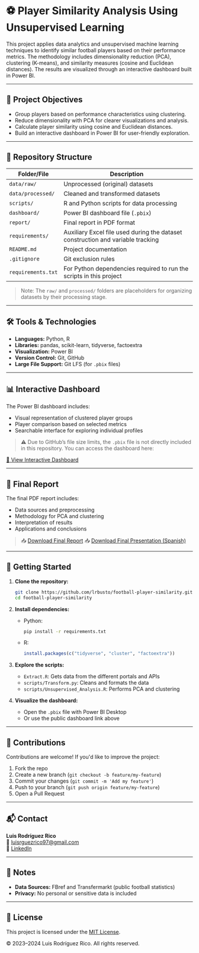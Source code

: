 
# ⚽ Player Similarity Analysis Using Unsupervised Learning

This project applies data analytics and unsupervised machine learning techniques to identify similar football players based on their performance metrics. The methodology includes dimensionality reduction (PCA), clustering (K-means), and similarity measures (cosine and Euclidean distances). The results are visualized through an interactive dashboard built in Power BI.

---

## 🎯 Project Objectives

- Group players based on performance characteristics using clustering.
- Reduce dimensionality with PCA for clearer visualizations and analysis.
- Calculate player similarity using cosine and Euclidean distances.
- Build an interactive dashboard in Power BI for user-friendly exploration.

---

## 📁 Repository Structure

| Folder/File       | Description                                      |
|-------------------|--------------------------------------------------|
| `data/raw/`       | Unprocessed (original) datasets                  |
| `data/processed/` | Cleaned and transformed datasets                 |
| `scripts/`        | R and Python scripts for data processing         |
| `dashboard/`      | Power BI dashboard file (`.pbix`)                |
| `report/`         | Final report in PDF format                       |
| `requirements/`   | Auxiliary Excel file used during the dataset construction and variable tracking |
| `README.md`       | Project documentation                            |
| `.gitignore`      | Git exclusion rules                              |
| `requirements.txt`| For Python dependencies required to run the scripts in this project |

> Note: The `raw/` and `processed/` folders are placeholders for organizing datasets by their processing stage.

---

## 🛠️ Tools & Technologies

- **Languages:** Python, R
- **Libraries:** pandas, scikit-learn, tidyverse, factoextra
- **Visualization:** Power BI
- **Version Control:** Git, GitHub
- **Large File Support:** Git LFS (for `.pbix` files)

---

## 📊 Interactive Dashboard

The Power BI dashboard includes:

- Visual representation of clustered player groups
- Player comparison based on selected metrics
- Searchable interface for exploring individual profiles

> ⚠️ Due to GitHub’s file size limits, the `.pbix` file is not directly included in this repository. You can access the dashboard here:

[🔗 View Interactive Dashboard](https://app.powerbi.com/view?r=eyJrIjoiOWI3OTdlZjctYmQ0MC00MWNlLTkzM2YtMmE4MWNmZDhhZjI2IiwidCI6IjA1ZWE3NGEzLTkyYzUtNGMzMS05NzhhLTkyNWMzYzc5OWNkMCIsImMiOjh9)


---

## 📄 Final Report

The final PDF report includes:

- Data sources and preprocessing
- Methodology for PCA and clustering
- Interpretation of results
- Applications and conclusions

> 📥 [Download Final Report](report/Report.pdf)
> 📥 [Download Final Presentation (Spanish)](report/Presentation.pptx)

---

## 🚀 Getting Started

1. **Clone the repository:**

   ```bash
   git clone https://github.com/lrbusto/football-player-similarity.git
   cd football-player-similarity
   ```

2. **Install dependencies:**

   - Python:

     ```bash
     pip install -r requirements.txt
     ```

   - R:

     ```R
     install.packages(c("tidyverse", "cluster", "factoextra"))
     ```

3. **Explore the scripts:**

   - `Extract.R`: Gets data from the different portals and APIs
   - `scripts/Transform.py`: Cleans and formats the data
   - `scripts/Unsupervised_Analysis.R`: Performs PCA and clustering

4. **Visualize the dashboard:**

   - Open the `.pbix` file with Power BI Desktop
   - Or use the public dashboard link above

---

## 🤝 Contributions

Contributions are welcome! If you'd like to improve the project:

1. Fork the repo
2. Create a new branch (`git checkout -b feature/my-feature`)
3. Commit your changes (`git commit -m 'Add my feature'`)
4. Push to your branch (`git push origin feature/my-feature`)
5. Open a Pull Request

---

## 📬 Contact

**Luis Rodríguez Rico**  
📧 [luisrguezrico97@gmail.com](mailto:luisrguezrico97@gmail.com)  
💼 [LinkedIn](https://www.linkedin.com/in/luis-rodr%C3%ADguez-rico-a9241b134/)

---

## 📌 Notes

- **Data Sources:** FBref and Transfermarkt (public football statistics)
- **Privacy:** No personal or sensitive data is included

---

## 📝 License

This project is licensed under the [MIT License](LICENSE).

© 2023–2024 Luis Rodríguez Rico. All rights reserved.